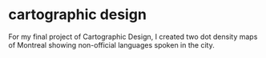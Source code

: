 # cartographic design
For my final project of Cartographic Design, I created two dot density maps of Montreal showing non-official languages spoken in the city.
